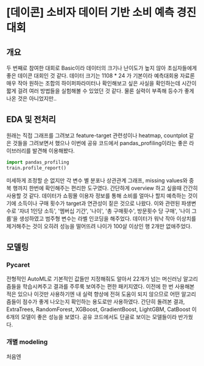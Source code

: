 # [데이콘] 소비자 데이터 기반 소비 예측 경진대회
## 개요
 두 번째로 참여한 대회로 Basic이라 데이터의 크기나 난이도가 높지 않아 초심자들에게 좋은 데이콘 대회인 것 같다.
데이터 크기는 1108 * 24 가 기본이라 예측대회용 자료론 매우 작아 원하는 조합의 하이퍼파라미터나 확인해보고 싶은 사실을
확인하는데 시간이 짧게 걸려 여러 방법들을 실험해볼 수 있었던 것 같다. 물론 실력이 부족해 등수가 좋게 나온 것은 아니었지만..
## EDA 및 전처리 
원래는 직접 그래프를 그려보고 feature-target 관련성이나 heatmap, countplot 같은 것들을 그려보면서 했으나
이번에 공유 코드에서 pandas_profiling이라는 좋은 라이브러리를 발견해 이용해봤다.
``` python
import pandas_profiling
train.profile_report()
```
미세하게 조정할 순 없지만 각 변수 별 분포나 상관관계 그래프, missing values와 중복 행까지 한번에 확인해주는 편리한 도구였다. 간단하게 overview 하고 싶을때 간간히 사용할 것 같다. 
데이터가 쇼핑몰 이용자 정보를 통해 소비를 얼마나 할지 예측하는 것이기에 소득이나 구매 횟수가 target과 연관성이 짙은 것으로 나왔다. 이와 관련된 파생변수로 '자녀 1인당 소득', '멤버십 기간', '나이', '총 구매횟수', 방문횟수 당 구매', '나이 그룹'을 생성하였고 범주형 변수는 라벨 인코딩을 해주었다.
데이터가 워낙 작아 이상치를 제거해주는 것이 오히려 성능을 떨어뜨려 나이가 100살 이상인 행 2개만 없애주었다. 
## 모델링
### Pycaret
전형적인 AutoML로 기본적인 값들만 지정해줘도 알아서 22개가 넘는 머신러닝 알고리즘들을 학습시켜주고 결과를 주루룩 보여주는 편한 패키지였다. 이전에 한 번 사용해본적은 있으나 이것만 사용하기엔 내 실력 향상에 전혀 도움이 되지 않으므로 어떤 알고리즘들이 점수가 좋게 나오는지 확인하는 용도로만 사용하였다. 
간단히 돌려본 결과, ExtraTrees, RandomForest, XGBoost, GradientBoost, LightGBM, CatBoost 이 6개의 모델이 좋은 성능을 보였다. 공유 코드에서도 단골로 보이는 모델들이라 반가웠다. 
### 개별 modeling
처음엔
